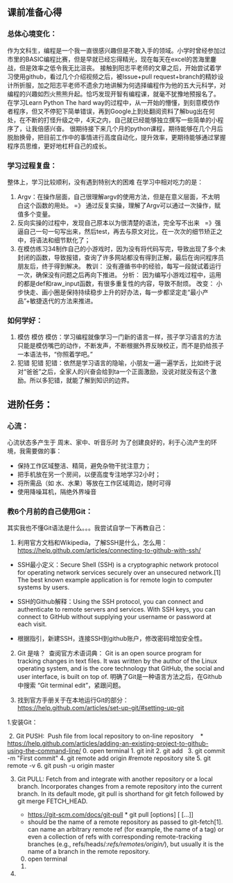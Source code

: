 ## 课前准备心得
### 总体心境变化：
作为文科生，编程是一个我一直很感兴趣但是不敢入手的领域。小学时曾经参加过市里的BASIC编程比赛，但是早就已经忘得精光，现在每天在excel的苦海里鏖战，但是效率之低令我无比沮丧。
接触到阳志平老师的文章之后，开始尝试着学习使用github，看过几个介绍视频之后，被Issue+pull request+branch的精妙设计所折服，加之阳志平老师不遗余力地讲解为何选择编程作为他的五大元科学，对编程的兴趣如烈火熊熊升起。恰巧发现开智有编程课，就毫不犹豫地预报名了。
在学习Learn Python The hard way的过程中，从一开始的懵懂，到刻意模仿作者程序，但又不停犯下简单错误，再到Google上到处翻阅资料了解bug出在何处，在不断的打怪升级之中，4天之内，自己就已经能够独立撰写一些简单的小程序了，让我倍感兴奋。
很期待接下来几个月的python课程，期待能够在几个月后脱胎换骨，把目前工作中的事情进行高度自动化，提升效率，更期待能够通过掌握程序员思维，更好地杠杆自己的成长。

### 学习过程复盘：
整体上，学习比较顺利，没有遇到特别大的困难
在学习中相对吃力的是：
1. Argv：在操作层面，自己很理解argv的使用方法，但是在意义层面，不太明白这个函数的用处。  =》 通过反复实操，理解了Argv可以通过一次操作，赋值多个变量。
2. 反向实操的过程中，发现自己原本以为很清楚的语法，完全写不出来    =》强逼自己一句一句写出来，然后test，再去与原文对比，在一次次的细节矫正之中，将语法和细节默化了；
3. 在模仿练习34制作自己的小游戏时，因为没有将代码写完，导致出现了多个未封闭的函数，导致报错，查询了许多网站都没有得到正解，最后在询问程序员朋友后，终于得到解决。
教训： 没有遵循书中的经验，每写一段就试着运行一次，确保没有问题之后再向下推进。
分析： 因为编写小游戏过程中，运用的都是def和raw_input函数，有很多重复性的内容，导致不耐烦。
改变： 小步快走、画小圈是保持持续稳步上升的好办法，每一步都坚定走“最小产品”+敏捷迭代的方法来推进。

### 如何学好：
1. 模仿 模仿 模仿：学习编程就像学习一门新的语言一样，孩子学习语言的方法只能是模仿嘴巴的动作，不断发声，不断根据外界反映校正，而不是扔给孩子一本语法书，“你照着学吧。”
2. 犯错 犯错 犯错：依然是学习语言的隐喻，小朋友一遍一遍学舌，比如终于说对“爸爸”之后，全家人的兴奋会给到ta一个正面激励，没说对就没有这个激励。所以多犯错，就能了解到知识的边界。

## 进阶任务：
### 心流：
心流状态多产生于 周末、家中、听音乐时
为了创建良好的，利于心流产生的环境，我需要做的事：
- 保持工作区域整洁、精简，避免杂物干扰注意力；
- 把手机放在另一个房间，以便高度专注地学习2小时；
- 将所需品（如 水、水果）等放在工作区域周边，随时可得
- 使用降噪耳机，隔绝外界噪音

### 教6个月前的自己使用Git：
其实我也不懂Git语法是什么。。。我尝试自学一下再教自己：

1. 利用官方文档和Wikipedia，了解SSH是什么，怎么用：https://help.github.com/articles/connecting-to-github-with-ssh/
* SSH最小定义：Secure Shell (SSH) is a cryptographic network protocol for operating network services securely over an unsecured network.[1] The best known example application is for remote login to computer systems by users.

* SSH的Github解释：Using the SSH protocol, you can connect and authenticate to remote servers and services. With SSH keys, you can connect to GitHub without supplying your username or password at each visit.

* 根据指引，新建SSH，连接SSH到github账户，修改密码增加安全性。

2. Git 是啥？  查阅官方术语词典：
Git is an open source program for tracking changes in text files. It was written by the author of the Linux operating system, and is the core technology that GitHub, the social and user interface, is built on top of.
明确了Git是一种语言方法之后，在Github中搜索 “Git terminal edit”，紧跟问题。

3. 找到官方手册关于在本地运行Git的部分： 
https://help.github.com/articles/set-up-git/#setting-up-git

  1.安装Git：


  2. Git PUSH:  Push file from local repository to on-line repository
    * https://help.github.com/articles/adding-an-existing-project-to-github-using-the-command-line/
      0. open terminal
      1. git init
      2. git add
      3. git commit -m "First commit"
      4. git remote add origin #remote repository site
      5. git remote -v
      6. git push -u origin master
 
  3. Git PULL: Fetch from and integrate with another repository or a local branch. Incorporates changes from a remote repository into the current branch. In its default mode, git pull is shorthand for git fetch followed by git merge FETCH_HEAD.
      * https://git-scm.com/docs/git-pull    * git pull [options] [<repository> [<refspec>…​]]
      * <repository> should be the name of a remote repository as passed to git-fetch[1]. <refspec> can name an arbitrary remote ref (for example, the name of a tag) or even a collection of refs with corresponding remote-tracking branches (e.g., refs/heads/*:refs/remotes/origin/*), but usually it is the name of a branch in the remote repository.
      0. open terminal
      1. 







2. 
